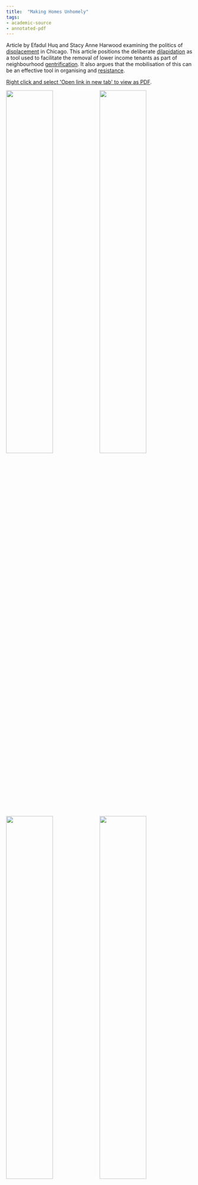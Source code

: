 ```yaml
---
title:  "Making Homes Unhomely"
tags:
- academic-source
- annotated-pdf
---
```



Article by Efadul Huq and Stacy Anne Harwood examining the politics of [displacement](cause-effect-affect/displacement) in Chicago. This article positions the deliberate [dilapidation](cause-effect-affect/displacement) as a tool used to facilitate the removal of lower income tenants as part of neighbourhood [gentrification](cause-effect-affect/gentrification). It also argues that the mobilisation of this can be an effective tool in organising and [resistance](resistance/resistance).

<a href="https://elaraks.github.io/dampcapital/images/theory/cico.12393.pdf" target="_blank">Right click and select 'Open link in new tab' to view as PDF</a>.

<img src="https://elaraks.github.io/dampcapital/cico.12393-01.jpg" width="50%"/><img src="https://elaraks.github.io/dampcapital/cico.12393-02.jpg" width="50%"/>
<img src="https://elaraks.github.io/dampcapital/cico.12393-03.jpg" width="50%"/><img src="https://elaraks.github.io/dampcapital/cico.12393-04.jpg" width="50%"/>
<img src="https://elaraks.github.io/dampcapital/cico.12393-05.jpg" width="50%"/><img src="https://elaraks.github.io/dampcapital/cico.12393-06.jpg" width="50%"/>
<img src="https://elaraks.github.io/dampcapital/cico.12393-07.jpg" width="50%"/><img src="https://elaraks.github.io/dampcapital/cico.12393-08.jpg" width="50%"/>
<img src="https://elaraks.github.io/dampcapital/cico.12393-09.jpg" width="50%"/><img src="https://elaraks.github.io/dampcapital/cico.12393-10.jpg" width="50%"/>
<img src="https://elaraks.github.io/dampcapital/cico.12393-11.jpg" width="50%"/><img src="https://elaraks.github.io/dampcapital/cico.12393-12.jpg" width="50%"/>
<img src="https://elaraks.github.io/dampcapital/cico.12393-13.jpg" width="50%"/><img src="https://elaraks.github.io/dampcapital/cico.12393-14.jpg" width="50%"/>
<img src="https://elaraks.github.io/dampcapital/cico.12393-15.jpg" width="50%"/><img src="https://elaraks.github.io/dampcapital/cico.12393-16.jpg" width="50%"/>
